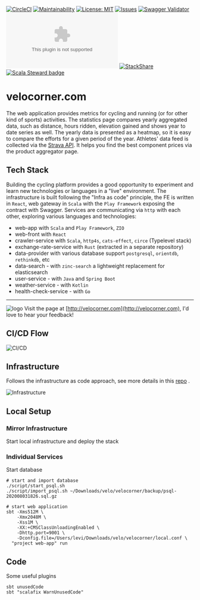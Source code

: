 [![CircleCI](https://img.shields.io/circleci/build/github/peregin/velocorner.com/master?token=10fafb0dd1fbf4349da8c133d0a0ec3e64d74cfe)](https://app.circleci.com/pipelines/github/peregin/velocorner.com)
[![Maintainability](https://api.codeclimate.com/v1/badges/fb859d66691e27cb4295/maintainability)](https://codeclimate.com/github/peregin/velocorner.com/maintainability)
[![License: MIT](https://img.shields.io/badge/License-MIT-yellow.svg)](https://opensource.org/licenses/MIT)
[![Issues](https://img.shields.io/github/issues/peregin/velocorner.com.svg)](https://github.com/peregin/velocorner.com/issues)
[![Swagger Validator](https://img.shields.io/swagger/valid/2.0/https/raw.githubusercontent.com/OAI/OpenAPI-Specification/master/examples/v2.0/json/petstore-expanded.json.svg)](http://velocorner.com/docs)
[![Docker Pulls](https://img.shields.io/docker/pulls/peregin/velocorner.com)](https://hub.docker.com/r/peregin/velocorner.com)
[![StackShare](http://img.shields.io/badge/tech-stack-0690fa.svg?style=flat)](https://stackshare.io/velocorner/velocorner)
[![Scala Steward badge](https://img.shields.io/badge/Scala_Steward-helping-blue.svg?style=flat&logo=data:image/png;base64,iVBORw0KGgoAAAANSUhEUgAAAA4AAAAQCAMAAAARSr4IAAAAVFBMVEUAAACHjojlOy5NWlrKzcYRKjGFjIbp293YycuLa3pYY2LSqql4f3pCUFTgSjNodYRmcXUsPD/NTTbjRS+2jomhgnzNc223cGvZS0HaSD0XLjbaSjElhIr+AAAAAXRSTlMAQObYZgAAAHlJREFUCNdNyosOwyAIhWHAQS1Vt7a77/3fcxxdmv0xwmckutAR1nkm4ggbyEcg/wWmlGLDAA3oL50xi6fk5ffZ3E2E3QfZDCcCN2YtbEWZt+Drc6u6rlqv7Uk0LdKqqr5rk2UCRXOk0vmQKGfc94nOJyQjouF9H/wCc9gECEYfONoAAAAASUVORK5CYII=)](https://scala-steward.org)

# velocorner.com
The web application provides metrics for cycling and running (or for other kind of sports) activities.
The statistics page compares yearly aggregated data, such as distance, hours ridden, elevation gained and shows year to 
date series as well.
The yearly data is presented as a heatmap, so it is easy to compare the efforts for a given period of the year.
Athletes' data feed is collected via the [Strava API](https://developers.strava.com/docs/reference/).
It helps you find the best component prices via the product aggregator page.

## Tech Stack
Building the cycling platform provides a good opportunity to experiment and learn new technologies or languages in a 
"live" environment.
The infrastructure is built following the "Infra as code" principle, the FE is written in `React`, web gateway in `Scala`
with the `Play Framework` exposing the contract with Swagger.
Services are communicating via `http` with each other, exploring various languages and technologies:
- web-app with `Scala` and `Play Framework`, `ZIO`
- web-front with `React`
- crawler-service with `Scala`, `http4s`, `cats-effect`, `circe` (Typelevel stack)
- exchange-rate-service with `Rust` (extracted in a separate repository)
- data-provider with various database support `postgresql`, `orientdb`, `rethinkdb`, etc
- data-search - with `zinc-search` a lightweight replacement for elasticsearch
- user-service - with `Java` and `Spring Boot`
- weather-service - with `Kotlin`
- health-check-service - with `Go`

___
![logo](https://raw.github.com/peregin/velocorner.com/master/doc/graphics/logo50.png "logo")
Visit the page at [http://velocorner.com](http://velocorner.com), I'd love to hear your feedback!

## CI/CD Flow

![CI/CD](https://raw.github.com/peregin/velocorner.com/master/doc/graphics/cicd.png "CI/CD")

## Infrastructure
Follows the infrastructure as code approach, see more details in this [repo](https://github.com/peregin/my-little-infra "Infrastructure") .

![Infrastructure](https://raw.github.com/peregin/my-little-infra/master/doc/infra.png "Infrastructure")

## Local Setup

### Mirror Infrastructure
Start local infrastructure and deploy the stack

### Individual Services
Start database
```shell script
# start and import database
./script/start_psql.sh
./script/import_psql.sh ~/Downloads/velo/velocorner/backup/psql-202008031826.sql.gz

# start web application
sbt -Xms512M \
    -Xmx2048M \
    -Xss1M \
    -XX:+CMSClassUnloadingEnabled \
    -Dhttp.port=9001 \
    -Dconfig.file=/Users/levi/Downloads/velo/velocorner/local.conf \
  "project web-app" run
```

## Code
Some useful plugins
```shell
sbt unusedCode
sbt "scalafix WarnUnusedCode"
```